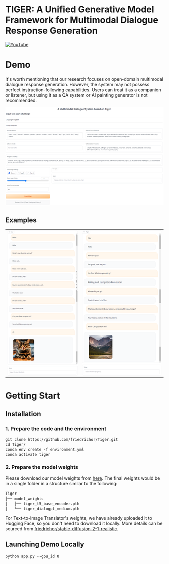 # TIGER: A Unified Generative Model Framework for Multimodal Dialogue Response Generation

[![YouTube](https://badges.aleen42.com/src/youtube.svg)]()


# Demo

It's worth mentioning that our research focuses on open-domain multimodal dialogue response generation. However, the system may not possess perfect instruction-following capabilities. Users can treat it as a companion or listener, but using it as a QA system or AI painting generator is not recommended.

![demo](figs/system.png)

## Examples

|   |   |
:-------------------------:|:-------------------------:
![conv1](figs/conversation1.png) |  ![conv2](figs/conversation2.png)

# Getting Start

## Installation

### 1. Prepare the code and the environment
```
git clone https://github.com/friedrichor/Tiger.git
cd Tiger/
conda env create -f environment.yml
conda activate tiger
```

### 2. Prepare the model weights

Please download our model weights from [here](https://drive.google.com/drive/folders/1ulc4X0yzJHQNFZJ2nyH5H9ZatZPkzZTC?usp=sharing). The final weights would be in a single folder in a structure similar to the following:

```
Tiger
├── model_weights
│   ├── tiger_t5_base_encoder.pth
│   └── tiger_dialogpt_medium.pth
```

For Text-to-Image Translator's weights, we have already uploaded it to Hugging Face, so you don't need to download it locally. More details can be sourced from [friedrichor/stable-diffusion-2-1-realistic](https://huggingface.co/friedrichor/stable-diffusion-2-1-realistic).

## Launching Demo Locally

```
python app.py --gpu_id 0
```


